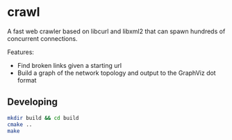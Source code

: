 # crawl

A fast web crawler based on libcurl and libxml2 that can spawn hundreds of concurrent connections.

Features:

- Find broken links given a starting url
- Build a graph of the network topology and output to the GraphViz dot format

## Developing

```bash
mkdir build && cd build
cmake ..
make
```
